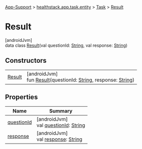
[App-Support](../../../../index.html) > [healthstack.app.task.entity](../../index.html) > [Task](../index.html) > [Result](index.html)



# Result



[androidJvm]\
data class [Result](index.html)(val questionId: [String](https://kotlinlang.org/api/latest/jvm/stdlib/kotlin/-string/index.html), val response: [String](https://kotlinlang.org/api/latest/jvm/stdlib/kotlin/-string/index.html))



## Constructors


| | |
|---|---|
| [Result](-result.html) | [androidJvm]<br>fun [Result](-result.html)(questionId: [String](https://kotlinlang.org/api/latest/jvm/stdlib/kotlin/-string/index.html), response: [String](https://kotlinlang.org/api/latest/jvm/stdlib/kotlin/-string/index.html)) |


## Properties


| Name | Summary |
|---|---|
| [questionId](question-id.html) | [androidJvm]<br>val [questionId](question-id.html): [String](https://kotlinlang.org/api/latest/jvm/stdlib/kotlin/-string/index.html) |
| [response](response.html) | [androidJvm]<br>val [response](response.html): [String](https://kotlinlang.org/api/latest/jvm/stdlib/kotlin/-string/index.html) |

